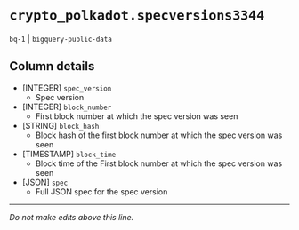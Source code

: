 # `crypto_polkadot.specversions3344`
`bq-1` | `bigquery-public-data`

## Column details
* [INTEGER]   `spec_version`
  - Spec version
* [INTEGER]   `block_number`
  - First block number at which the spec version was seen
* [STRING]    `block_hash`
  - Block hash of the first block number at which the spec version was seen
* [TIMESTAMP] `block_time`
  - Block time of the First block number at which the spec version was seen
* [JSON]      `spec`
  - Full JSON spec for the spec version

-------------------------------------------------------------------------------
*Do not make edits above this line.*
